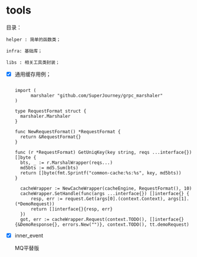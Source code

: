 # tools

目录：

    helper : 简单的函数类；

    infra: 基础库；

    libs : 相关工具类封装；



- [X] 通用缓存用例；

  ```golang

  import (
    	marshaler "github.com/SuperJourney/grpc_marshaler"
  )

  type RequestFormat struct {
  	marshaler.Marshaler
  }

  func NewRequestFormat() *RequestFormat {
  	return &RequestFormat{}
  }

  func (r *RequestFormat) GetUniqKey(key string, reqs ...interface{}) []byte {
  	bts, _ := r.MarshalWrapper(reqs...)
  	md5bts := md5.Sum(bts)
  	return []byte(fmt.Sprintf("common-cache:%s:%s", key, md5bts))
  }
  ```

  ```golang
  	cacheWrapper := NewCacheWrapper(cacheEngine, RequestFormat(), 10)
  	cacheWrapper.SetHandle(func(args ...interface{}) []interface{} {
  		resp, err := request.Get(args[0].(context.Context), args[1].(*DemoRequest))
  		return []interface{}{resp, err}
  	})
  	got, err := cacheWrapper.Request(context.TODO(), []interface{}{&DemoResponse{}, errors.New("")}, context.TODO(), tt.demoRequest)

  ```


- [X] inner_event

    MQ平替版
